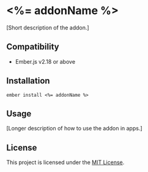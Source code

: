 <%= addonName %>
==============================================================================

[Short description of the addon.]


Compatibility
------------------------------------------------------------------------------

* Ember.js v2.18 or above


Installation
------------------------------------------------------------------------------

```
ember install <%= addonName %>
```


Usage
------------------------------------------------------------------------------

[Longer description of how to use the addon in apps.]


License
------------------------------------------------------------------------------

This project is licensed under the [MIT License](LICENSE.md).
